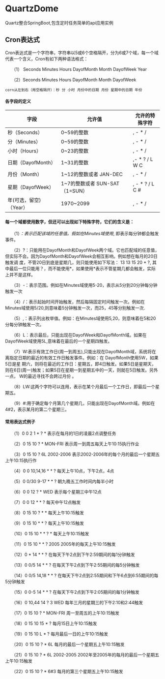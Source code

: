 # QuartzDome
Quartz整合SpringBoot,包含定时任务简单的api应用实例

## Cron表达式
Cron表达式是一个字符串，字符串以5或6个空格隔开，分为6或7个域，每一个域代表一个含义，Cron有如下两种语法格式：

　　（1） Seconds Minutes Hours DayofMonth Month DayofWeek Year

　　（2）Seconds Minutes Hours DayofMonth Month DayofWeek

    corn从左到右（用空格隔开）：秒 分 小时 月份中的日期 月份 星期中的日期 年份
    
#### 各字段的定义
|字段|允许值|允许的特殊字符|
|-|-|-|
|秒（Seconds）|0~59的整数	| , - * /|
|分（Minutes）|0~59的整数	| , - * /|
|小时（Hours）|0~23的整数	|, - * /|
|日期（DayofMonth）|1~31的整数|,- * ? / L W C|
|月份（Month）|1~12的整数或者 JAN-DEC|, - * /|
|星期（DayofWeek）|1~7的整数或者 SUN-SAT （1=SUN）|, - * ? / L C #|
|年(可选，留空)（Year）	|1970~2099	|, - * /|

#### 每一个域都使用数字，但还可以出现如下特殊字符，它们的含义是：

　　（1）*：表示匹配该域的任意值。假如在Minutes域使用*, 即表示每分钟都会触发事件。

　　（2）?：只能用在DayofMonth和DayofWeek两个域。它也匹配域的任意值，但实际不会。因为DayofMonth和DayofWeek会相互影响。例如想在每月的20日触发调           度，不管20日到底是星期几，则只能使用如下写法： 13 13 15 20 * ?, 其中最后一位只能用？，而不能使用*，如果使用*表示不管星期几都会触发，实际         上并不是这样。

　　（3）-：表示范围。例如在Minutes域使用5-20，表示从5分到20分钟每分钟触发一次 

　　（4）/：表示起始时间开始触发，然后每隔固定时间触发一次。例如在Minutes域使用5/20,则意味着5分钟触发一次，而25，45等分别触发一次. 

　　（5）,：表示列出枚举值。例如：在Minutes域使用5,20，则意味着在5和20分每分钟触发一次。 

　　（6）L：表示最后，只能出现在DayofWeek和DayofMonth域。如果在DayofWeek域使用5L,意味着在最后的一个星期四触发。 

　　（7）W:表示有效工作日(周一到周五),只能出现在DayofMonth域，系统将在离指定日期的最近的有效工作日触发事件。例如：在 DayofMonth使用5W，如果5日是星         期六，则将在最近的工作日：星期五，即4日触发。如果5日是星期天，则在6日(周一)触发；如果5日在星期一到星期五中的一天，则就在5日触发。另外一点，         W的最近寻找不会跨过月份 。

　　（8）LW:这两个字符可以连用，表示在某个月最后一个工作日，即最后一个星期五。 

　　（9）#:用于确定每个月第几个星期几，只能出现在DayofMonth域。例如在4#2，表示某月的第二个星期三。

#### 常用表达式例子

　　（1）0 0 2 1 * ? *   表示在每月的1日的凌晨2点调整任务

　　（2）0 15 10 ? * MON-FRI   表示周一到周五每天上午10:15执行作业

　　（3）0 15 10 ? 6L 2002-2006   表示2002-2006年的每个月的最后一个星期五上午10:15执行作

　　（4）0 0 10,14,16 * * ?   每天上午10点，下午2点，4点 

　　（5）0 0/30 9-17 * * ?   朝九晚五工作时间内每半小时 

　　（6）0 0 12 ? * WED    表示每个星期三中午12点 

　　（7）0 0 12 * * ?   每天中午12点触发 

　　（8）0 15 10 ? * *    每天上午10:15触发 

　　（9）0 15 10 * * ?     每天上午10:15触发 

　　（10）0 15 10 * * ? *    每天上午10:15触发 

　　（11）0 15 10 * * ? 2005    2005年的每天上午10:15触发 

　　（12）0 * 14 * * ?     在每天下午2点到下午2:59期间的每1分钟触发 

　　（13）0 0/5 14 * * ?    在每天下午2点到下午2:55期间的每5分钟触发 

　　（14）0 0/5 14,18 * * ?     在每天下午2点到2:55期间和下午6点到6:55期间的每5分钟触发 

　　（15）0 0-5 14 * * ?    在每天下午2点到下午2:05期间的每1分钟触发 

　　（16）0 10,44 14 ? 3 WED    每年三月的星期三的下午2:10和2:44触发 

　　（17）0 15 10 ? * MON-FRI    周一至周五的上午10:15触发 

　　（18）0 15 10 15 * ?    每月15日上午10:15触发 

　　（19）0 15 10 L * ?    每月最后一日的上午10:15触发 

　　（20）0 15 10 ? * 6L    每月的最后一个星期五上午10:15触发 

　　（21）0 15 10 ? * 6L 2002-2005   2002年至2005年的每月的最后一个星期五上午10:15触发 

　　（22）0 15 10 ? * 6#3   每月的第三个星期五上午10:15触发
